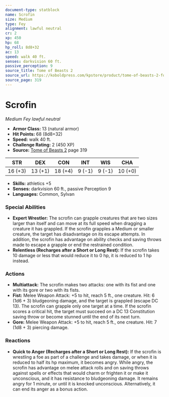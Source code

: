 ```yaml
---
document-type: statblock
name: Scrofin
size: Medium
type: Fey
alignment: lawful neutral
cr: 2
xp: 450
hp: 68
hp_roll: 8d8+32
ac: 13
speed: walk 40 ft.
senses: darkvision 60 ft. 
passive_perception: 9
source_title: Tome of Beasts 2
source_url: https://koboldpress.com/kpstore/product/tome-of-beasts-2-for-5th-edition
source_page: 319
---
```


# Scrofin

*Medium* *Fey* *lawful neutral*

- **Armor Class:** 13 (natural armor)
- **Hit Points:** 68 (8d8+32)
- **Speed:** walk 40 ft.
- **Challenge Rating:** 2 (450 XP)
- **Source:** [Tome of Beasts 2](https://koboldpress.com/kpstore/product/tome-of-beasts-2-for-5th-edition) page 319

| STR | DEX | CON | INT | WIS | CHA |
| --- | --- | --- | --- | --- | --- |
| 16 (+3) | 13 (+1) | 18 (+4) | 9 (-1) | 9 (-1) | 10 (+0) |

- **Skills:** athletics +5
- **Senses:** darkvision 60 ft., passive Perception 9
- **Languages:** Common, Sylvan

### Special Abilities

- **Expert Wrestler:** The scrofin can grapple creatures that are two sizes larger than itself and can move at its full speed when dragging a creature it has grappled. If the scrofin grapples a Medium or smaller creature, the target has disadvantage on its escape attempts. In addition, the scrofin has advantage on ability checks and saving throws made to escape a grapple or end the restrained condition.
- **Relentless (Recharges after a Short or Long Rest):** If the scrofin takes 10 damage or less that would reduce it to 0 hp, it is reduced to 1 hp instead.

### Actions

- **Multiattack:** The scrofin makes two attacks: one with its fist and one with its gore or two with its fists.
- **Fist:** Melee Weapon Attack: +5 to hit, reach 5 ft., one creature. Hit: 6 (1d6 + 3) bludgeoning damage, and the target is grappled (escape DC 13). The scrofin can grapple only one target at a time. If the scrofin scores a critical hit, the target must succeed on a DC 13 Constitution saving throw or become stunned until the end of its next turn.
- **Gore:** Melee Weapon Attack: +5 to hit, reach 5 ft., one creature. Hit: 7 (1d8 + 3) piercing damage.

### Reactions

- **Quick to Anger (Recharges after a Short or Long Rest):** If the scrofin is wrestling a foe as part of a challenge and takes damage, or when it is reduced to half its hp maximum, it becomes angry. While angry, the scrofin has advantage on melee attack rolls and on saving throws against spells or effects that would charm or frighten it or make it unconscious, and it has resistance to bludgeoning damage. It remains angry for 1 minute, or until it is knocked unconscious. Alternatively, it can end its anger as a bonus action.
